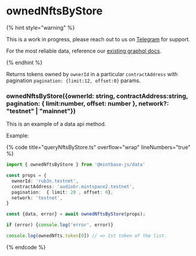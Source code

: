 # ownedNftsByStore


{% hint style="warning" %}

This is a work in progress, please reach out to us on [Telegram](https://t.me/mintdev) for support.

For the most reliable data, reference our [existing graphql docs](https://docs.mintbase.io/dev/read-data/mintbase-graph).

{% endhint %}




Returns tokens owned by `ownerId`  in a particular `contractAddress`  with pagination `pagination: {limit:12, offset:0}`  params.



### ownedNftsByStore({ownerId: string, contractAddress:string, pagination: { limit:number, offset: number }, network?: "testnet" | "mainnet"})



This is an example of a data api method.




Example:



{% code title="queryNftsByStore.ts" overflow="wrap" lineNumbers="true" %}

```typescript
import { ownedNftsByStore } from '@mintbase-js/data'

const props = {
  ownerId: 'rub3n.testnet',
  contractAddress: 'audiobr.mintspace2.testnet',
  pagination:  { limit: 20 , offset: 0},
  network: 'testnet',
}

const {data, error} = await ownedNftsByStore(props);

if (error) {console.log('error', error)}

console.log(ownedNfts.token[0]) // => 1st token of the list.

```

{% endcode %}